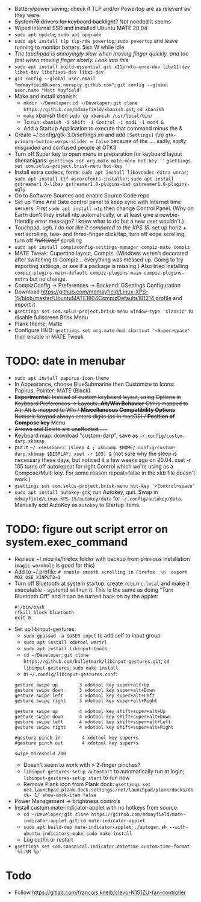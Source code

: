 - Battery/power saving; check if TLP and/or Powertop are as relevant as they were
- ~~System76 drivers for keyboard backlight?~~ Not needed it seems
- Wiped internal SSD and installed Ubuntu MATE 20.04
- `sudo apt update`; `sudo apt upgrade`
- `sudo apt install tlp tlp-rdw powertop`; `sudo powertop` and leave running to monitor battery. 5ish W while idle
- *The touchpad is annoyingly slow when moving finger quickly, and too fast when moving finger slowly. Look into this*
- `sudo apt install build-essential git x11proto-core-dev libx11-dev libxt-dev libxfixes-dev libxi-dev`  
- `git config --global user.email "mdmayfield@users.noreply.github.com"`; `git config --global user.name "Matt Mayfield"`
- Make and install xbanish:
  - `mkdir ~/Developer`; `cd ~/Developer`; `git clone https://github.com/mdmayfield/xbanish.git`; `cd xbanish`
  - `make` xbanish then `sudo cp xbanish /usr/local/bin/`
  - To run: `xbanish -i Shift -i Control -i mod1 -i mod4 &`
  - Add a Startup Application to execute that command minus the &
- Create ~/.config/gtk-3.0/settings.ini and add `[Settings]` (\n) `gtk-primary-button-warps-slider = false` because of the .... sadly, *sadly* misguided and confused people at GTK3
- Turn off Super key to open menu in preparation for keyboard layout shenanigans:
`gsettings set org.mate.mate-menu hot-key ''`
`gsettings set com.solus-project.brisk-menu hot-key ''`
- Install extra codecs, fonts: `sudo apt install libavcodec-extra unrar`; `sudo apt install ttf-mscorefonts-installer`; `sudo apt install gstreamer1.0-libav gstreamer1.0-plugins-bad gstreamer1.0-plugins-ugly`
- Go to Software Sources and enable Source Code repo
- Set up Time And Date control panel to keep sync with Internet time servers. First `sudo apt install ntp` then change Control Panel. (Why on Earth don't they install ntp automatically, or at least give a newbie-friendly error message? I knew what to do but a new user wouldn't.)
- Touchpad. *ugh, I do not like it compared to the XPS 15.* set up horiz + vert scrolling, two- and three-finger click/tap, turn off edge scrolling, turn off ~~*"nAtUraL"*~~ scrolling
- `sudo apt install compizconfig-settings-manager compiz-mate compiz`
- MATE Tweak: Cupertino layout, Compiz. (Windows weren't decorated after switching to Compiz... everything was messed up. Going to try importing settings, or see if a package is missing.) Also tried installing `compiz-plugins-main-default compiz-plugins-main compiz-plugins-extra` but no change.
- CompizConfig -> Preferences -> Backend: GSettings Configuration
- Download https://github.com/mdmayfield/Linux-XPS-15/blob/master/UbuntuMATE1804CompizDefaults181214.profile and import it
- `gsettings set com.solus-project.brisk-menu window-type 'classic'` to disable fullscreen Brisk Menu
- Plank theme: Matte
- Configure HUD: `gsettings set org.mate.hud shortcut '<Super>space'` then enable in MATE Tweak
# TODO: date in menubar
- `sudo apt install papirus-icon-theme`
- In Appearance, choose BlueSubmarine then Customize to Icons: Papirus, Pointer: MATE (Black)
- ~~**Experimental:** Instead of custom keyboard layout, using Options in Keyboard Preferences -> Layouts. **Alt/Win Behavior** Ctrl is mapped to Alt; Alt is mapped to Win / **Miscellaneous Compatibility Options** Numeric keypad always enters digits (as in macOS) / **Position of Compose key** Menu~~
- ~~Arrows and Delete are unaffected......~~
- Keyboard map: download "custom-darp", save as `~/.config/custom-darp.xkbmap`
- put in `~/.xsessionrc`: `(sleep 4 ; xkbcomp $HOME/.config/custom-darp.xkbmap $DISPLAY; xset -r 105) &` (not sure why the sleep is necessary these days, but noticed it a few weeks ago on 20.04. xset -r 105 turns off autorepeat for right Control which we're using as a Compose/Multi key. For some reason repeat=false in the xkb file doesn't work.)
- `gsettings set com.solus-project.brisk-menu hot-key '<Control>space'`
- `sudo apt install autokey-gtk`; run Autokey, quit. Swap in `mdmayfield/Linux-XPS-15/autokey/data` for `~/.config/autokey/data`. Manually add AutoKey as `autokey` to Startup Items.
# TODO: figure out script error on system.exec_command
- Replace ~/.mozilla/firefox folder with backup from previous installation (`magic-wormhole` is good for this)
- Add to ~/.profile: `# enable smooth scrolling in Firefox  \n  export MOZ_USE_XINPUT2=1`
- Turn off Bluetooth at system startup: create `/etc/rc.local` and make it executable - systemd will run it. This is the same as doing "Turn Bluetooth Off" and it can be turned back on by the applet:
  ```
  #!/bin/bash
  rfkill block bluetooth
  exit 0
  ```
- Set up libinput-gestures:
  - `sudo gpasswd -a $USER input` to add self to input group
  - `sudo apt install xdotool wmctrl`
  - `sudo apt install libinput-tools`.
  - `cd ~/Developer`; `git clone https://github.com/bulletmark/libinput-gestures.git`; `cd libinput-gestures`; `sudo make install`
  - in `~/.config/libinput-gestures.conf`:
  ```
  gesture swipe up        3 xdotool key super+alt+Up
  gesture swipe down      3 xdotool key super+alt+Down
  gesture swipe left      3 xdotool key super+alt+Left
  gesture swipe right     3 xdotool key super+alt+Right

  gesture swipe up        4 xdotool key shift+super+alt+Up
  gesture swipe down      4 xdotool key shift+super+alt+Down
  gesture swipe left      4 xdotool key shift+super+alt+Left
  gesture swipe right     4 xdotool key shift+super+alt+Right

  #gesture pinch in        4 xdotool key super+s
  #gesture pinch out       4 xdotool key super+s

  swipe_threshold 200
  ```
  - Doesn't seem to work with > 2-finger pinches?
  - `libinput-gestures-setup autostart` to automatically run at login; `libinput-gestures-setup start` to run now
  - Remove Plank icon from Plank dock: `gsettings set net.launchpad.plank.dock.settings:/net/launchpad/plank/docks/dock- 1/ show-dock-item false`
- Power Management -> brightness controls
- Install custom mate-indicator-applet with no hotkeys from source.
  - `cd ~/Developer`; `git clone https://github.com/mdmayfield/mate-indicator-applet.git`; `cd mate-indicator-applet`
  - `sudo apt build-dep mate-indicator-applet`; `./autogen.sh --with-ubuntu-indicators`; `make`; `sudo make install`
  - Log out/in or restart
- `gsettings set com.canonical.indicator.datetime custom-time-format '%l:%M %p'`

# Todo 

- Follow https://gitlab.com/francois.kneib/clevo-N151ZU-fan-controller
